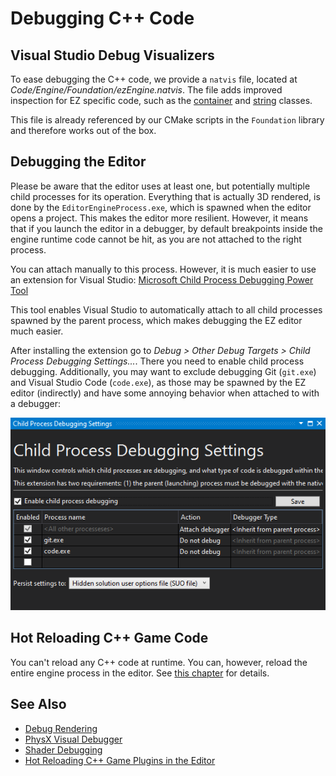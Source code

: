 # Debugging C++ Code

## Visual Studio Debug Visualizers

To ease debugging the C++ code, we provide a `natvis` file, located at *Code/Engine/Foundation/ezEngine.natvis*. The file adds improved inspection for EZ specific code, such as the [container](../appendix/container-usage.md) and [string](../appendix/string-usage.md) classes.

This file is already referenced by our CMake scripts in the `Foundation` library and therefore works out of the box.

## Debugging the Editor

Please be aware that the editor uses at least one, but potentially multiple child processes for its operation. Everything that is actually 3D rendered, is done by the `EditorEngineProcess.exe`, which is spawned when the editor opens a project. This makes the editor more resilient. However, it means that if you launch the editor in a debugger, by default breakpoints inside the engine runtime code cannot be hit, as you are not attached to the right process.

You can attach manually to this process. However, it is much easier to use an extension for Visual Studio: [Microsoft Child Process Debugging Power Tool](https://marketplace.visualstudio.com/items?itemName=vsdbgplat.MicrosoftChildProcessDebuggingPowerTool)

This tool enables Visual Studio to automatically attach to all child processes spawned by the parent process, which makes debugging the EZ editor much easier.

After installing the extension go to *Debug > Other Debug Targets > Child Process Debugging Settings...*. There you need to enable child process debugging. Additionally, you may want to exclude debugging Git (`git.exe`) and Visual Studio Code (`code.exe`), as those may be spawned by the EZ editor (indirectly) and have some annoying behavior when attached to with a debugger:

![Child Debug Settings](media/child-debug.png)

## Hot Reloading C++ Game Code

You can't reload any C++ code at runtime. You can, however, reload the entire engine process in the editor. See [this chapter](../custom-code/cpp/cpp-code-reload.md) for details.

## See Also

* [Debug Rendering](debug-rendering.md)
* [PhysX Visual Debugger](../physics/physx-visual-debugger.md)
* [Shader Debugging](../graphics/shaders/shader-debugging.md)
* [Hot Reloading C++ Game Plugins in the Editor](../custom-code/cpp/cpp-code-reload.md)
